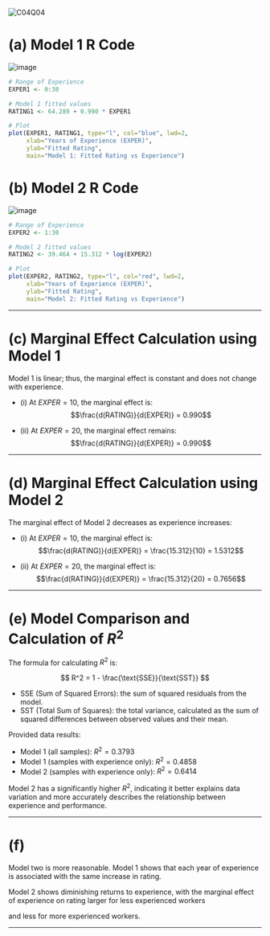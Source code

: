 ![C04Q04](https://github.com/user-attachments/assets/e90eed94-dbd3-43fc-8e6c-e04ef13f74d9)

# (a) Model 1 R Code

![image](https://github.com/user-attachments/assets/ae0794cb-907d-4003-9a22-081e2e4d5d85)


```R
# Range of Experience
EXPER1 <- 0:30

# Model 1 fitted values
RATING1 <- 64.289 + 0.990 * EXPER1

# Plot
plot(EXPER1, RATING1, type="l", col="blue", lwd=2,
     xlab="Years of Experience (EXPER)",
     ylab="Fitted Rating",
     main="Model 1: Fitted Rating vs Experience")
```

# (b) Model 2 R Code

![image](https://github.com/user-attachments/assets/28f1a5c2-df88-46e4-821e-656b2284478e)


```R
# Range of Experience
EXPER2 <- 1:30

# Model 2 fitted values
RATING2 <- 39.464 + 15.312 * log(EXPER2)

# Plot
plot(EXPER2, RATING2, type="l", col="red", lwd=2,
     xlab="Years of Experience (EXPER)",
     ylab="Fitted Rating",
     main="Model 2: Fitted Rating vs Experience")
```

---

# (c) Marginal Effect Calculation using Model 1

Model 1 is linear; thus, the marginal effect is constant and does not change with experience.

- (i) At $EXPER=10$, the marginal effect is:
  $$\frac{d(RATING)}{d(EXPER)} = 0.990$$

- (ii) At $EXPER=20$, the marginal effect remains:
  $$\frac{d(RATING)}{d(EXPER)} = 0.990$$

---

# (d) Marginal Effect Calculation using Model 2

The marginal effect of Model 2 decreases as experience increases:

- (i) At $EXPER=10$, the marginal effect is:
  $$\frac{d(RATING)}{d(EXPER)} = \frac{15.312}{10} = 1.5312$$

- (ii) At $EXPER=20$, the marginal effect is:
  $$\frac{d(RATING)}{d(EXPER)} = \frac{15.312}{20} = 0.7656$$

---

# (e) Model Comparison and Calculation of $R^2$

The formula for calculating $R^2$ is:

$$
R^2 = 1 - \frac{\text{SSE}}{\text{SST}}
$$

- $\text{SSE}$ (Sum of Squared Errors): the sum of squared residuals from the model.
- $\text{SST}$ (Total Sum of Squares): the total variance, calculated as the sum of squared differences between observed values and their mean.

Provided data results:

- Model 1 (all samples): $R^2 = 0.3793$
- Model 1 (samples with experience only): $R^2 = 0.4858$
- Model 2 (samples with experience only): $R^2 = 0.6414$

Model 2 has a significantly higher $R^2$, indicating it better explains data variation and more accurately describes the relationship between experience and performance.

---

# (f)

Model two is more reasonable. Model 1 shows that each year of experience is associated with the same increase in rating. 

Model 2 shows diminishing returns to experience, with the marginal effect of experience on rating larger for less experienced workers 

and less for more experienced workers.


---
